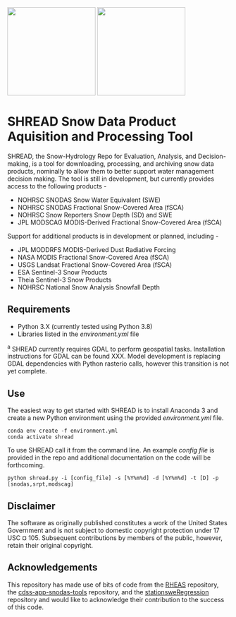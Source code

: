 <div class="inline-block">
 <img src="https://github.com/usbr/SHREAD/blob/master/resources/images/logo_shread.png" width="200" />
 <img src="https://github.com/usbr/SHREAD/blob/master/resources/images/logo_shreadtools.png" width="200" />
</div>

# SHREAD Snow Data Product Aquisition and Processing Tool
SHREAD, the Snow-Hydrology Repo for Evaluation, Analysis, and Decision-making, is a tool for downloading, processing, and archiving snow data products, nominally to allow them to better support water management decision making. The tool is still in development, but currently provides access to the following products -
  * NOHRSC SNODAS Snow Water Equivalent (SWE)
  * NOHRSC SNODAS Fractional Snow-Covered Area (fSCA)
  * NOHRSC Snow Reporters Snow Depth (SD) and SWE
  * JPL MODSCAG MODIS-Derived Fractional Snow-Covered Area (fSCA)

Support for additional products is in development or planned, including -
  * JPL MODDRFS MODIS-Derived Dust Radiative Forcing
  * NASA MODIS Fractional Snow-Covered Area (fSCA)
  * USGS Landsat Fractional Snow-Covered Area (fSCA)
  * ESA Sentinel-3 Snow Products
  * Theia Sentinel-3 Snow Products
  * NOHRSC National Snow Analysis Snowfall Depth

## Requirements
* Python 3.X (currently tested using Python 3.8)
* Libraries listed in the *environment.yml* file

<sup>a</sup> SHREAD currently requires GDAL to perform geospatial tasks. Installation instructions for GDAL can be found XXX. Model development is replacing GDAL dependencies with Python rasterio calls, however this transition is not yet complete.

## Use
The easiest way to get started with SHREAD is to install Anaconda 3 and create a new Python environment using the provided *environment.yml* file.

    conda env create -f environment.yml
    conda activate shread

To use SHREAD call it from the command line. An example *config file* is provided in the repo and additional documentation on the code will be forthcoming.  

    python shread.py -i [config_file] -s [%Y%m%d] -d [%Y%m%d] -t [D] -p [snodas,srpt,modscag]

## Disclaimer
The software as originally published constitutes a work of the United States Government and is not subject to domestic copyright protection under 17 USC ¤ 105. Subsequent contributions by members of the public, however, retain their original copyright.

## Acknowledgements
This repository has made use of bits of code from the [RHEAS](https://github.com/nasa/RHEAS) repository, the [cdss-app-snodas-tools](https://github.com/OpenWaterFoundation/cdss-app-snodas-tools) repository, and the [stationsweRegression](https://github.com/hoargroup/stationsweRegression) repository and would like to acknowledge their contribution to the success of this code.
